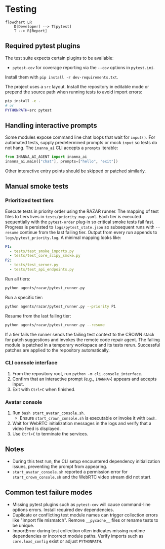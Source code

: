 # Testing

```mermaid
flowchart LR
    D[Developer] --> T[pytest]
    T --> R[Report]
```

## Required pytest plugins

The test suite expects certain plugins to be available:

- `pytest-cov` for coverage reporting via the `--cov` options in `pytest.ini`.

Install them with `pip install -r dev-requirements.txt`.

The project uses a `src` layout. Install the repository in editable mode or
prepend the source path when running tests to avoid import errors:

```bash
pip install -e .
# or
PYTHONPATH=src pytest
```

## Handling interactive prompts

Some modules expose command line chat loops that wait for `input()`.
For automated tests, supply predetermined prompts or mock `input` so
tests do not hang.  The `inanna_ai` CLI accepts a `prompts` iterable:

```python
from INANNA_AI_AGENT import inanna_ai
inanna_ai.main(["chat"], prompts=["hello", "exit"])
```

Other interactive entry points should be skipped or patched similarly.

## Manual smoke tests

### Prioritized test tiers

Execute tests in priority order using the RAZAR runner. The mapping of test
files to tiers lives in `tests/priority_map.yaml`.  Each tier is executed
sequentially with the `pytest-order` plug‑in so critical smoke tests fail fast.
Progress is persisted to `logs/pytest_state.json` so subsequent runs with
`--resume` continue from the last failing tier. Output from every run appends
to `logs/pytest_priority.log`.  A minimal mapping looks like:

```yaml
P1:
  - tests/test_smoke_imports.py
  - tests/test_core_scipy_smoke.py
P2:
  - tests/test_server.py
  - tests/test_api_endpoints.py
```

Run all tiers:

```bash
python agents/razar/pytest_runner.py
```

Run a specific tier:

```bash
python agents/razar/pytest_runner.py --priority P1
```

Resume from the last failing tier:

```bash
python agents/razar/pytest_runner.py --resume
```

If a tier fails the runner sends the failing test context to the CROWN stack for
patch suggestions and invokes the remote code repair agent. The failing module
is patched in a temporary workspace and its tests rerun. Successful patches are
applied to the repository automatically.

### CLI console interface

1. From the repository root, run `python -m cli.console_interface`.
1. Confirm that an interactive prompt (e.g., `INANNA>`) appears and accepts input.
1. Exit with `Ctrl+C` when finished.

### Avatar console

1. Run `bash start_avatar_console.sh`.
   - Ensure `start_crown_console.sh` is executable or invoke it with `bash`.
1. Wait for WebRTC initialization messages in the logs and verify that a video feed is displayed.
1. Use `Ctrl+C` to terminate the services.

## Notes

- During this test run, the CLI setup encountered dependency initialization issues, preventing the prompt from appearing.
- `start_avatar_console.sh` reported a permission error for `start_crown_console.sh` and the WebRTC video stream did not start.

## Common test failure modes

- Missing pytest plugins such as `pytest-cov` will cause command-line options errors. Install required dev dependencies.
- Duplicate or conflicting test module names can trigger collection errors like "import file mismatch". Remove `__pycache__` files or rename tests to be unique.
- ImportError during test collection often indicates missing runtime dependencies or incorrect module paths. Verify imports such as `core.load_config` exist or adjust `PYTHONPATH`.
